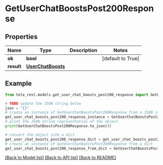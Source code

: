 # GetUserChatBoostsPost200Response


## Properties

Name | Type | Description | Notes
------------ | ------------- | ------------- | -------------
**ok** | **bool** |  | [default to True]
**result** | [**UserChatBoosts**](UserChatBoosts.md) |  | 

## Example

```python
from tele_rest.models.get_user_chat_boosts_post200_response import GetUserChatBoostsPost200Response

# TODO update the JSON string below
json = "{}"
# create an instance of GetUserChatBoostsPost200Response from a JSON string
get_user_chat_boosts_post200_response_instance = GetUserChatBoostsPost200Response.from_json(json)
# print the JSON string representation of the object
print(GetUserChatBoostsPost200Response.to_json())

# convert the object into a dict
get_user_chat_boosts_post200_response_dict = get_user_chat_boosts_post200_response_instance.to_dict()
# create an instance of GetUserChatBoostsPost200Response from a dict
get_user_chat_boosts_post200_response_from_dict = GetUserChatBoostsPost200Response.from_dict(get_user_chat_boosts_post200_response_dict)
```
[[Back to Model list]](../README.md#documentation-for-models) [[Back to API list]](../README.md#documentation-for-api-endpoints) [[Back to README]](../README.md)



